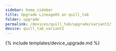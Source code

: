 ```yaml
---
sidebar: home_sidebar
title: Upgrade LineageOS on quill_tab
folder: upgrade
permalink: /devices/quill_tab/upgrade/variant2/
device: quill_tab_variant2
---
```

{% include templates/device_upgrade.md %}
